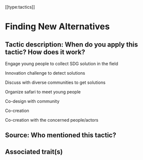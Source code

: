 [[type:tactics]]

# Finding New Alternatives

## Tactic description: When do you apply this tactic? How does it work?

Engage young people to collect SDG solution in the field  
  
Innovation challenge to detect solutions  
  
Discuss with diverse communities to get solutions  
  
Organize safari to meet young people  
  
Co-design with community  
  
Co-creation  
  
Co-creation with the concerned people/actors

## Source: Who mentioned this tactic?

## Associated trait(s)
  


## 
  


##